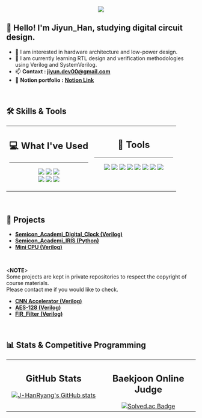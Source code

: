 <div align="center">
  <img src="https://capsule-render.vercel.app/api?type=waving&color=A7D9FC&fontColor=2F4F4F&height=200&section=header&text=Welcome+to+Jiyun's+Github!&fontSize=50"/>
</div>

## 👋 Hello! I'm Jiyun_Han, studying digital circuit design.
- 🔭 I am interested in hardware architecture and low-power design.
- 🌱 I am currently learning RTL design and verification methodologies using Verilog and SystemVerilog.
- 📫 **Contaxt : jiyun.dev00@gmail.com**
- 📜 **Notion portfolio :** **[Notion Link](https://www.notion.so/About-Me-Jiyun_Han-2488967558fc8152ba89f048425c2c84)**

<br>

## 🛠️ Skills & Tools
<table width="100%">
  <tr>
    <td width="50%" valign="top">
      <h2 align="center">💻 What I've Used</h4>
      <hr>
      <p align="center">
        <img src="https://img.shields.io/badge/Verilog_HDL-85498D?style=for-the-badge&logo=verilog&logoColor=white">
        <img src="https://img.shields.io/badge/SystemVerilog-85498D?style=for-the-badge&logo=systemverilog&logoColor=white">
        <img src="https://img.shields.io/badge/VHDL-ADB100?style=for-the-badge&logo=vhdl&logoColor=white">
        <br>
        <img src="https://img.shields.io/badge/Python-3776AB?style=for-the-badge&logo=python&logoColor=white">
        <img src="https://img.shields.io/badge/C-A8B9CC?style=for-the-badge&logo=c&logoColor=white">
        <img src="https://img.shields.io/badge/Arduino-00979D?style=for-the-badge&logo=arduino&logoColor=white">
      </p>
    </td>
    <td width="50%" valign="top">
      <h2 align="center">🔧 Tools</h4>
      <hr>
      <p align="center">
        <img src="https://img.shields.io/badge/Xilinx_Vivado-0078A0?style=for-the-badge&logo=xilinx&logoColor=white">
        <img src="https://img.shields.io/badge/Intel_Quartus-0C3470?style=for-the-badge&logo=intel&logoColor=white">
        <img src="https://img.shields.io/badge/Mentor_Graphics_QuestaSim-993399?style=for-the-badge&logo=siemens&logoColor=white">
        <img src="https://img.shields.io/badge/Cadence_Virtuoso-A00B2D?style=for-the-badge&logo=cadence&logoColor=white">
        <img src="https://img.shields.io/badge/Cadence_Xcelium-A00B2D?style=for-the-badge&logo=cadence&logoColor=white">
        <img src="https://img.shields.io/badge/Visual_Studio_Code-007ACC?style=for-the-badge&logo=visualstudiocode&logoColor=white">
        <img src="https://img.shields.io/badge/Linux-FCC624?style=for-the-badge&logo=linux&logoColor=black">
        <img src="https://img.shields.io/badge/Ubuntu-E95420?style=for-the-badge&logo=ubuntu&logoColor=white">
      </p>
    </td>
  </tr>
</table>

<br>

## 🚀 Projects
- **[Semicon_Academi_Digital_Clock (Verilog)](https://github.com/J-HanRyang/Semicon_Academi/tree/main/FPGA_Digital_Clock%20With%202%20Sensors)**
- **[Semicon_Academi_IRIS (Python)](https://github.com/J-HanRyang/Semicon_Academi/tree/main/Python_Automatical_Project_IRIS)**
- **[Mini CPU (Verilog)](https://github.com/J-HanRyang/Mini_CPU)**

<br>

<**NOTE**> <br>
Some projects are kept in private repositories to respect the copyright of course materials. <br>
Please contact me if you would like to check.
- **[CNN Accelerator (Verilog)](https://github.com/J-HanRyang/CNN_Accelerator)**
- **[AES-128 (Verilog)](https://github.com/J-HanRyang/AES_128)**
- **[FIR_Filter (Verilog)](https://github.com/J-HanRyang/Fir_Filter)**
<br>

## 📊 Stats & Competitive Programming
<table width="100%">
  <tr>
    <td width="50%" valign="top" align="center">
      <h2>GitHub Stats</h4>
      <a href="https://github.com/J-HanRyang">
        <img src="https://github-readme-stats.vercel.app/api?username=J-HanRyang&show_icons=true&theme=radical" alt="J-HanRyang's GitHub stats" />
      </a>
    </td>
    <td width="50%" valign="top" align="center">
      <h2>Baekjoon Online Judge</h4>
      <a href="https://solved.ac/eq1023">
        <img src="http://mazassumnida.wtf/api/v2/generate_badge?boj=eq1023" alt="Solved.ac Badge" />
      </a>
    </td>
  </tr>
</table>
